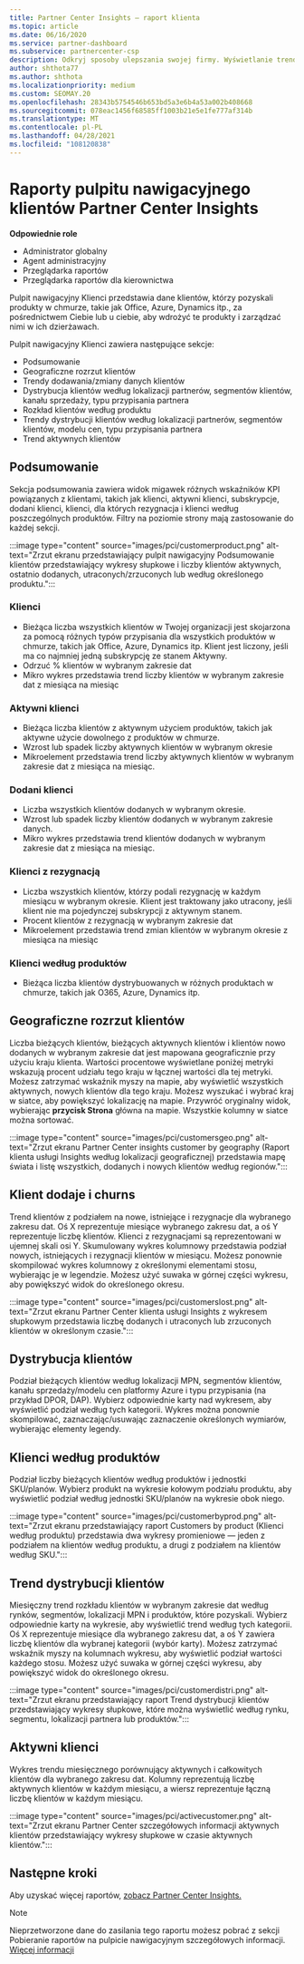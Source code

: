 ```yaml
---
title: Partner Center Insights — raport klienta
ms.topic: article
ms.date: 06/16/2020
ms.service: partner-dashboard
ms.subservice: partnercenter-csp
description: Odkryj sposoby ulepszania swojej firmy. Wyświetlanie trendów określonych klientów według lokalizacji geograficznej, produktu i innych atrybutów.
author: shthota77
ms.author: shthota
ms.localizationpriority: medium
ms.custom: SEOMAY.20
ms.openlocfilehash: 28343b5754546b653bd5a3e6b4a53a002b408668
ms.sourcegitcommit: 078eac1456f68585ff1003b21e5e1fe777af314b
ms.translationtype: MT
ms.contentlocale: pl-PL
ms.lasthandoff: 04/28/2021
ms.locfileid: "108120838"
---
```

# <a name="customers-dashboard-reports-from-partner-center-insights"></a>Raporty pulpitu nawigacyjnego klientów Partner Center Insights

**Odpowiednie role**

- Administrator globalny
- Agent administracyjny
- Przeglądarka raportów
- Przeglądarka raportów dla kierownictwa

Pulpit nawigacyjny Klienci przedstawia dane klientów, którzy pozyskali produkty w chmurze, takie jak Office, Azure, Dynamics itp., za pośrednictwem Ciebie lub u ciebie, aby wdrożyć te produkty i zarządzać nimi w ich dzierżawach. 
 
Pulpit nawigacyjny Klienci zawiera następujące sekcje: 

- Podsumowanie  
- Geograficzne rozrzut klientów 
- Trendy dodawania/zmiany danych klientów 
- Dystrybucja klientów według lokalizacji partnerów, segmentów klientów, kanału sprzedaży, typu przypisania partnera 
- Rozkład klientów według produktu 
- Trendy dystrybucji klientów według lokalizacji partnerów, segmentów klientów, modelu cen, typu przypisania partnera 
- Trend aktywnych klientów 

## <a name="summary"></a>Podsumowanie

Sekcja podsumowania zawiera widok migawek różnych wskaźników KPI powiązanych z klientami, takich jak klienci, aktywni klienci, subskrypcje, dodani klienci, klienci, dla których rezygnacja i klienci według poszczególnych produktów. Filtry na poziomie strony mają zastosowanie do każdej sekcji.

:::image type="content" source="images/pci/customerproduct.png" alt-text="Zrzut ekranu przedstawiający pulpit nawigacyjny Podsumowanie klientów przedstawiający wykresy słupkowe i liczby klientów aktywnych, ostatnio dodanych, utraconych/zrzuconych lub według określonego produktu.":::

### <a name="customers"></a>Klienci

- Bieżąca liczba wszystkich klientów w Twojej organizacji jest skojarzona za pomocą różnych typów przypisania dla wszystkich produktów w chmurze, takich jak Office, Azure, Dynamics itp. Klient jest liczony, jeśli ma co najmniej jedną subskrypcję ze stanem Aktywny.  
- Odrzuć % klientów w wybranym zakresie dat 
- Mikro wykres przedstawia trend liczby klientów w wybranym zakresie dat z miesiąca na miesiąc

### <a name="active-customers"></a>Aktywni klienci

- Bieżąca liczba klientów z aktywnym użyciem produktów, takich jak aktywne użycie dowolnego z produktów w chmurze.
- Wzrost lub spadek liczby aktywnych klientów w wybranym okresie
- Mikroelement przedstawia trend liczby aktywnych klientów w wybranym zakresie dat z miesiąca na miesiąc.

### <a name="customers-added"></a>Dodani klienci

- Liczba wszystkich klientów dodanych w wybranym okresie.
- Wzrost lub spadek liczby klientów dodanych w wybranym zakresie danych.
- Mikro wykres przedstawia trend klientów dodanych w wybranym zakresie dat z miesiąca na miesiąc.

### <a name="customers-churned"></a>Klienci z rezygnacją
- Liczba wszystkich klientów, którzy podali rezygnację w każdym miesiącu w wybranym okresie. Klient jest traktowany jako utracony, jeśli klient nie ma pojedynczej subskrypcji z aktywnym stanem. 
- Procent klientów z rezygnacją w wybranym zakresie dat 
- Mikroelement przedstawia trend zmian klientów w wybranym okresie z miesiąca na miesiąc 
 
### <a name="customers-by-products"></a>Klienci według produktów

- Bieżąca liczba klientów dystrybuowanych w różnych produktach w chmurze, takich jak O365, Azure, Dynamics itp.  

## <a name="geographical-spread-of-your-customers"></a>Geograficzne rozrzut klientów

Liczba bieżących klientów, bieżących aktywnych klientów i klientów nowo dodanych w wybranym zakresie dat jest mapowana geograficznie przy użyciu kraju klienta. Wartości procentowe wyświetlane poniżej metryki wskazują procent udziału tego kraju w łącznej wartości dla tej metryki. Możesz zatrzymać wskaźnik myszy na mapie, aby wyświetlić wszystkich aktywnych, nowych klientów dla tego kraju. Możesz wyszukać i wybrać kraj w siatce, aby powiększyć lokalizację na mapie. Przywróć oryginalny widok, wybierając **przycisk Strona** główna na mapie. Wszystkie kolumny w siatce można sortować.  

:::image type="content" source="images/pci/customersgeo.png" alt-text="Zrzut ekranu Partner Center insights customer by geography (Raport klienta usługi Insights według lokalizacji geograficznej) przedstawia mapę świata i listę wszystkich, dodanych i nowych klientów według regionów.":::

## <a name="customer-adds-and-churns"></a>Klient dodaje i churns

Trend klientów z podziałem na nowe, istniejące i rezygnacje dla wybranego zakresu dat. Oś X reprezentuje miesiące wybranego zakresu dat, a oś Y reprezentuje liczbę klientów. Klienci z rezygnacjami są reprezentowani w ujemnej skali osi Y. Skumulowany wykres kolumnowy przedstawia podział nowych, istniejących i rezygnacji klientów w miesiącu. Możesz ponownie skompilować wykres kolumnowy z określonymi elementami stosu, wybierając je w legendzie. Możesz użyć suwaka w górnej części wykresu, aby powiększyć widok do określonego okresu. 

:::image type="content" source="images/pci/customerslost.png" alt-text="Zrzut ekranu Partner Center klienta usługi Insights z wykresem słupkowym przedstawia liczbę dodanych i utraconych lub zrzuconych klientów w określonym czasie.":::

## <a name="customer-distribution"></a>Dystrybucja klientów

Podział bieżących klientów według lokalizacji MPN, segmentów klientów, kanału sprzedaży/modelu cen platformy Azure i typu przypisania (na przykład DPOR, DAP). Wybierz odpowiednie karty nad wykresem, aby wyświetlić podział według tych kategorii. Wykres można ponownie skompilować, zaznaczając/usuwając zaznaczenie określonych wymiarów, wybierając elementy legendy. 

## <a name="customers-by-products"></a>Klienci według produktów

Podział liczby bieżących klientów według produktów i jednostki SKU/planów. Wybierz produkt na wykresie kołowym podziału produktu, aby wyświetlić podział według jednostki SKU/planów na wykresie obok niego.

:::image type="content" source="images/pci/customerbyprod.png" alt-text="Zrzut ekranu przedstawiający raport Customers by product (Klienci według produktu) przedstawia dwa wykresy promieniowe — jeden z podziałem na klientów według produktu, a drugi z podziałem na klientów według SKU.":::

## <a name="customer-distribution-trend"></a>Trend dystrybucji klientów 

Miesięczny trend rozkładu klientów w wybranym zakresie dat według rynków, segmentów, lokalizacji MPN i produktów, które pozyskali. Wybierz odpowiednie karty na wykresie, aby wyświetlić trend według tych kategorii. Oś X reprezentuje miesiące dla wybranego zakresu dat, a oś Y zawiera liczbę klientów dla wybranej kategorii (wybór karty). Możesz zatrzymać wskaźnik myszy na kolumnach wykresu, aby wyświetlić podział wartości każdego stosu. Możesz użyć suwaka w górnej części wykresu, aby powiększyć widok do określonego okresu.   

:::image type="content" source="images/pci/customerdistri.png" alt-text="Zrzut ekranu przedstawiający raport Trend dystrybucji klientów przedstawiający wykresy słupkowe, które można wyświetlić według rynku, segmentu, lokalizacji partnera lub produktów.":::

## <a name="active-customers"></a>Aktywni klienci

Wykres trendu miesięcznego porównujący aktywnych i całkowitych klientów dla wybranego zakresu dat. Kolumny reprezentują liczbę aktywnych klientów w każdym miesiącu, a wiersz reprezentuje łączną liczbę klientów w każdym miesiącu. 

:::image type="content" source="images/pci/activecustomer.png" alt-text="Zrzut ekranu Partner Center szczegółowych informacji aktywnych klientów przedstawiający wykresy słupkowe w czasie aktywnych klientów.":::

## <a name="next-steps"></a>Następne kroki

Aby uzyskać więcej raportów, [zobacz Partner Center Insights.](partner-center-insights.md)

>[!NOTE]
> Nieprzetworzone dane do zasilania tego raportu możesz pobrać z sekcji Pobieranie raportów na pulpicie nawigacyjnym szczegółowych informacji. [Więcej informacji](pci-download-reports.md) 
